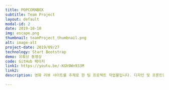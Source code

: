 ```yaml
---
title: POPCORNBOX
subtitle: Team Project
layout: default
modal-id: 2
date: 2019-10-10
img: escape.png
thumbnail: teamProject_thumbnail.png
alt: image-alt
project-date: 2019/09/27
technology: Start Bootstrap
demo: 유튜브 동영상
code: GitHub 페이지
link1: https://youtu.be/-KGh9Wn933M
link2: 
description: 영화 리뷰 사이트를 주제로 한 팀 프로젝트 작업물입니다. 디자인 및 프론트엔드 부분을 맡았습니다.

---
```


